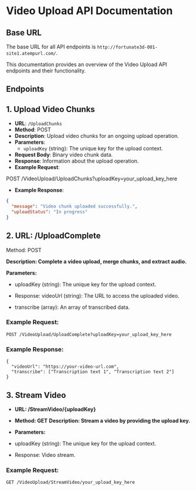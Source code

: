 # Video Upload API Documentation

## Base URL

The base URL for all API endpoints is `http://fortunate3d-001-site1.atempurl.com/`.

This documentation provides an overview of the Video Upload API endpoints and their functionality.

## Endpoints

## 1. Upload Video Chunks

- **URL**: `/UploadChunks`
- **Method**: POST
- **Description**: Upload video chunks for an ongoing upload operation.
- **Parameters**:
  - `uploadKey` (string): The unique key for the upload context.
- **Request Body**: Binary video chunk data.
- **Response**: Information about the upload operation.
- **Example Request**:

POST /VideoUpload/UploadChunks?uploadKey=your_upload_key_here

- **Example Response**:

```json
{
  "message": "Video chunk uploaded successfully.",
  "uploadStatus": "In progress"
}
```

## 2. URL: /UploadComplete

Method: POST

**Description: Complete a video upload, merge chunks, and extract audio.**

**Parameters:**

- uploadKey (string): The unique key for the upload context.

- Response:
  videoUrl (string): The URL to access the uploaded video.

- transcribe (array): An array of transcribed data.

### Example Request:

```
POST /VideoUpload/UploadComplete?uploadKey=your_upload_key_here
```

### Example Response:

```
{
  "videoUrl": "https://your-video-url.com",
  "transcribe": ["Transcription text 1", "Transcription text 2"]
}

```

## 3. Stream Video

- **URL: /StreamVideo/{uploadKey}**

- **Method: GET**
  **Description: Stream a video by providing the upload key.**

- **Parameters:**

- uploadKey (string): The unique key for the upload context.

- Response: Video stream.

### Example Request:

```
GET /VideoUpload/StreamVideo/your_upload_key_here

```
